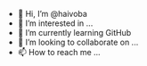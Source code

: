 - 👋 Hi, I’m @haivoba
- 👀 I’m interested in ...
- 🌱 I’m currently learning GitHub
- 💞️ I’m looking to collaborate on ...
- 📫 How to reach me ...

<!---
haivoba/haivoba is a ✨ special ✨ repository because its `README.md` (this file) appears on your GitHub profile.
You can click the Preview link to take a look at your changes.
--->
